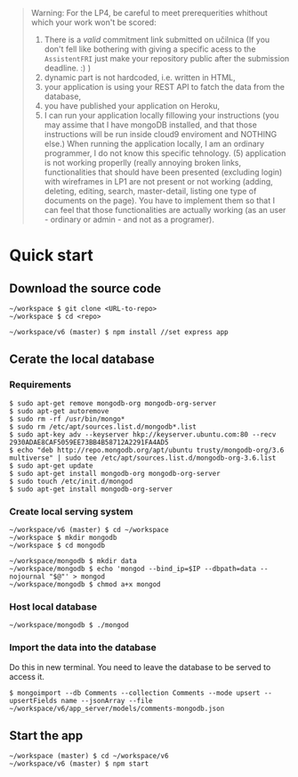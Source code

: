 
> Warning: For the LP4, be careful to meet prerequerities whithout which your work won't be scored: 
>
> 1. There is a *valid* commitment link submitted on učilnica (If you don't fell like bothering with giving a specific acess
>to the `AssistentFRI` just make your repository public after the submission deadline. :) )
>2. dynamic part is not hardcoded, i.e. written in HTML, 
>3. your application is using your REST API to fatch the data from the database, 
>4. you have published your application on Heroku, 
>5. I can run your application locally fillowing your instructions (you may assime that I have mongoDB installed, and that those instructions will be run inside cloud9 enviroment and NOTHING else.) When running the application locally, I am an ordinary programmer, I do not know this specific tehnology. (5) application is not working properlly (really annoying broken links, functionalities that should have been presented (excluding login) with wireframes in LP1 are not present or not working (adding, deleting, editing, search, master-detail, listing one type of documents on the page). You have to implement them so that I can feel 
>that those functionalities are actually working (as an user - ordinary or admin - and not as a programer).

# Quick start

## Download the source code
~~~~ {.bash}
~/workspace $ git clone <URL-to-repo>
~/workspace $ cd <repo>

~/workspace/v6 (master) $ npm install //set express app  
~~~~

## Cerate the local database

### Requirements
~~~~ {.bash}
$ sudo apt-get remove mongodb-org mongodb-org-server
$ sudo apt-get autoremove
$ sudo rm -rf /usr/bin/mongo*
$ sudo rm /etc/apt/sources.list.d/mongodb*.list
$ sudo apt-key adv --keyserver hkp://keyserver.ubuntu.com:80 --recv 2930ADAE8CAF5059EE73BB4B58712A2291FA4AD5
$ echo "deb http://repo.mongodb.org/apt/ubuntu trusty/mongodb-org/3.6 multiverse" | sudo tee /etc/apt/sources.list.d/mongodb-org-3.6.list
$ sudo apt-get update
$ sudo apt-get install mongodb-org mongodb-org-server
$ sudo touch /etc/init.d/mongod
$ sudo apt-get install mongodb-org-server
~~~~

### Create local serving system
~~~~ {.bash}
~/workspace/v6 (master) $ cd ~/workspace
~/workspace $ mkdir mongodb
~/workspace $ cd mongodb

~/workspace/mongodb $ mkdir data
~/workspace/mongodb $ echo 'mongod --bind_ip=$IP --dbpath=data --nojournal "$@"' > mongod
~/workspace/mongodb $ chmod a+x mongod
~~~~

### Host local database 
~~~~ {.bash}
~/workspace/mongodb $ ./mongod
~~~~

### Import the data into the database
Do this in new terminal. You need to leave the database to be served to access it.

~~~~ {.bash}
$ mongoimport --db Comments --collection Comments --mode upsert --upsertFields name --jsonArray --file ~/workspace/v6/app_server/models/comments-mongodb.json
~~~~

## Start the app
~~~~ {.bash}
~/workspace (master) $ cd ~/workspace/v6
~/workspace/v6 (master) $ npm start
~~~~